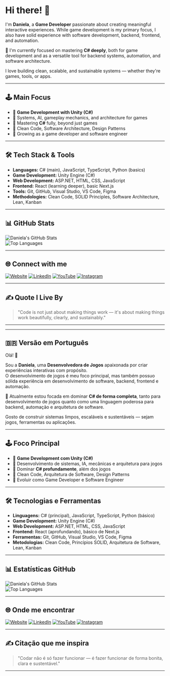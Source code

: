 # Hi there! 👋

I'm **Daniela**, a **Game Developer** passionate about creating meaningful interactive experiences. While game development is my primary focus, I also have solid experience with software development, backend, frontend, and automation.

🚀 I'm currently focused on mastering **C# deeply**, both for game development and as a versatile tool for backend systems, automation, and software architecture.

I love building clean, scalable, and sustainable systems — whether they're games, tools, or apps.

---

## 🕹️ Main Focus
- 🎯 **Game Development with Unity (C#)**
- 🎯 Systems, AI, gameplay mechanics, and architecture for games
- 🎯 Mastering **C#** fully, beyond just games
- 🎯 Clean Code, Software Architecture, Design Patterns
- 🎯 Growing as a game developer and software engineer

---

## 🛠️ Tech Stack & Tools

- **Languages:** C# (main), JavaScript, TypeScript, Python (basics)
- **Game Development:** Unity Engine (C#)
- **Web Development:** ASP.NET, HTML, CSS, JavaScript
- **Frontend:** React (learning deeper), basic Next.js
- **Tools:** Git, GitHub, Visual Studio, VS Code, Figma
- **Methodologies:** Clean Code, SOLID Principles, Software Architecture, Lean, Kanban

---

## 📊 GitHub Stats

![Daniela's GitHub Stats](https://github-readme-stats.vercel.app/api?username=DanielaDOliveira&show_icons=true&theme=radical)  
![Top Languages](https://github-readme-stats.vercel.app/api/top-langs/?username=DanielaDOliveira&layout=compact&theme=radical)

---

## 🌐 Connect with me

[![Website](https://img.shields.io/badge/website-000?style=for-the-badge&logo=About.me&logoColor=white)](https://www.danieladoliveira.info/) 
[![LinkedIn](https://img.shields.io/badge/LinkedIn-0077B5?style=for-the-badge&logo=linkedin&logoColor=white)](https://www.linkedin.com/in/your-linkedin) 
[![YouTube](https://img.shields.io/badge/YouTube-FF0000?style=for-the-badge&logo=youtube&logoColor=white)](https://www.youtube.com/yourchannel) 
[![Instagram](https://img.shields.io/badge/Instagram-E4405F?style=for-the-badge&logo=instagram&logoColor=white)](https://www.instagram.com/yourprofile)

---

## ✍️ Quote I Live By
> "Code is not just about making things work — it's about making things work beautifully, clearly, and sustainably."

---

---

## 🇧🇷 Versão em Português

Olá! 👋  

Sou a **Daniela**, uma **Desenvolvedora de Jogos** apaixonada por criar experiências interativas com propósito.  
O desenvolvimento de jogos é meu foco principal, mas também possuo sólida experiência em desenvolvimento de software, backend, frontend e automação.

🚀 Atualmente estou focada em dominar **C# de forma completa**, tanto para desenvolvimento de jogos quanto como uma linguagem poderosa para backend, automação e arquitetura de software.

Gosto de construir sistemas limpos, escaláveis e sustentáveis — sejam jogos, ferramentas ou aplicações.

---

## 🕹️ Foco Principal
- 🎯 **Game Development com Unity (C#)**
- 🎯 Desenvolvimento de sistemas, IA, mecânicas e arquitetura para jogos
- 🎯 Dominar **C# profundamente**, além dos jogos
- 🎯 Clean Code, Arquitetura de Software, Design Patterns
- 🎯 Evoluir como Game Developer e Software Engineer

---

## 🛠️ Tecnologias e Ferramentas

- **Linguagens:** C# (principal), JavaScript, TypeScript, Python (básico)
- **Game Development:** Unity Engine (C#)
- **Web Development:** ASP.NET, HTML, CSS, JavaScript
- **Frontend:** React (aprofundando), básico de Next.js
- **Ferramentas:** Git, GitHub, Visual Studio, VS Code, Figma
- **Metodologias:** Clean Code, Princípios SOLID, Arquitetura de Software, Lean, Kanban

---

## 📊 Estatísticas GitHub

![Daniela's GitHub Stats](https://github-readme-stats.vercel.app/api?username=DanielaDOliveira&show_icons=true&theme=radical)  
![Top Languages](https://github-readme-stats.vercel.app/api/top-langs/?username=DanielaDOliveira&layout=compact&theme=radical)

---

## 🌐 Onde me encontrar

[![Website](https://img.shields.io/badge/website-000?style=for-the-badge&logo=About.me&logoColor=white)](https://www.danieladoliveira.info/) 
[![LinkedIn](https://img.shields.io/badge/LinkedIn-0077B5?style=for-the-badge&logo=linkedin&logoColor=white)](https://www.linkedin.com/in/your-linkedin) 
[![YouTube](https://img.shields.io/badge/YouTube-FF0000?style=for-the-badge&logo=youtube&logoColor=white)](https://www.youtube.com/yourchannel) 
[![Instagram](https://img.shields.io/badge/Instagram-E4405F?style=for-the-badge&logo=instagram&logoColor=white)](https://www.instagram.com/yourprofile)

---

## ✍️ Citação que me inspira
> "Codar não é só fazer funcionar — é fazer funcionar de forma bonita, clara e sustentável."

---
